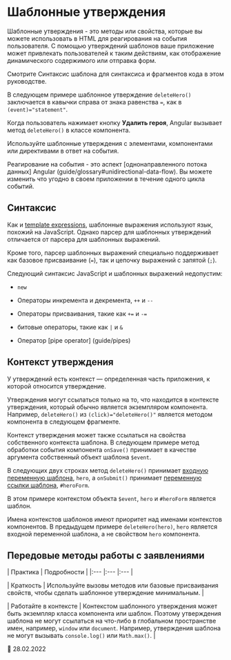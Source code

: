 # Шаблонные утверждения

Шаблонные утверждения - это методы или свойства, которые вы можете использовать в HTML для реагирования на события пользователя. С помощью утверждений шаблонов ваше приложение может привлекать пользователей к таким действиям, как отображение динамического содержимого или отправка форм.

<div class="alert is-helpful">

Смотрите <live-example name="template-syntax">Синтаксис шаблона</live-example> для синтаксиса и фрагментов кода в этом руководстве.

</div>

В следующем примере шаблонное утверждение `deleteHero()` заключается в кавычки справа от знака равенства `=`, как в `(event)="statement"`.

<code-example header="src/app/app.component.html" path="template-syntax/src/app/app.component.html" region="context-component-statement"></code-example>

Когда пользователь нажимает кнопку **Удалить героя**, Angular вызывает метод `deleteHero()` в классе компонента.

Используйте шаблонные утверждения с элементами, компонентами или директивами в ответ на события.

<div class="alert is-helpful">

Реагирование на события - это аспект [однонаправленного потока данных] Angular (guide/glossary#unidirectional-data-flow). Вы можете изменить что угодно в своем приложении в течение одного цикла событий.

</div>

## Синтаксис

Как и [template expressions](guide/interpolation), шаблонные выражения используют язык, похожий на JavaScript. Однако парсер для шаблонных утверждений отличается от парсера для шаблонных выражений.

Кроме того, парсер шаблонных выражений специально поддерживает как базовое присваивание \(`=`\), так и цепочку выражений с запятой \(`;`\).

Следующий синтаксис JavaScript и шаблонных выражений недопустим:

-   `new`

-   Операторы инкремента и декремента, `++` и `--`

-   Операторы присваивания, такие как `+=` и `-=`

-   битовые операторы, такие как `|` и `&`

-   Оператор [pipe operator] (guide/pipes)

## Контекст утверждения

У утверждений есть контекст &mdash; определенная часть приложения, к которой относится утверждение.

Утверждения могут ссылаться только на то, что находится в контексте утверждения, который обычно является экземпляром компонента. Например, `deleteHero()` из `(click)="deleteHero()"` является методом компонента в следующем фрагменте.

<code-example header="src/app/app.component.html" path="template-syntax/src/app/app.component.html" region="context-component-statement"></code-example >

Контекст утверждения может также ссылаться на свойства собственного контекста шаблона. В следующем примере метод обработки события компонента `onSave()` принимает в качестве аргумента собственный объект шаблона `$event`.

В следующих двух строках метод `deleteHero()` принимает [входную переменную шаблона](guide/structural-directives#shorthand), `hero`, а `onSubmit()` принимает [переменную ссылки шаблона](guide/template-reference-variables), `#heroForm`.

<code-example header="src/app/app.component.html" path="template-syntax/src/app/app.component.html" region="context-var-statement"></code-example>

В этом примере контекстом объекта `$event`, `hero` и `#heroForm` является шаблон.

Имена контекстов шаблонов имеют приоритет над именами контекстов компонентов. В предыдущем примере `deleteHero(hero)`, `hero` является входной переменной шаблона, а не свойством `hero` компонента.

## Передовые методы работы с заявлениями

| Практика | Подробности | |:--- |:--- |:--- |

| Краткость | Используйте вызовы методов или базовые присваивания свойств, чтобы сделать шаблонное утверждение минимальным. |

| Работайте в контексте | Контекстом шаблонного утверждения может быть экземпляр класса компонента или шаблон. Поэтому утверждения шаблона не могут ссылаться на что-либо в глобальном пространстве имен, например, `window` или `document`. Например, утверждения шаблона не могут вызывать `console.log()` или `Math.max()`. |

<!-- links -->

<!-- external links -->

<!-- end links -->

:date: 28.02.2022
